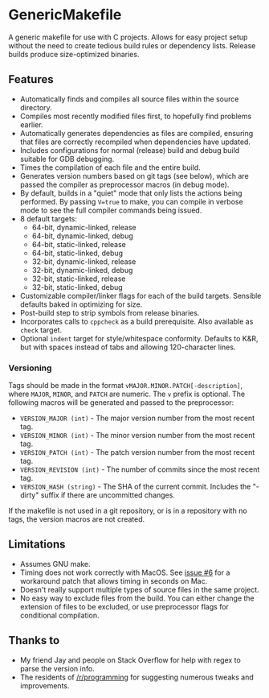 GenericMakefile
===============

A generic makefile for use with C projects. Allows for easy project setup without the need to create tedious build rules or
dependency lists. Release builds produce size-optimized binaries.

## Features
* Automatically finds and compiles all source files within the source directory.
* Compiles most recently modified files first, to hopefully find problems earlier.
* Automatically generates dependencies as files are compiled, ensuring that files are correctly recompiled when dependencies have updated.
* Includes configurations for normal (release) build and debug build suitable for GDB debugging.
* Times the compilation of each file and the entire build.
* Generates version numbers based on git tags (see below), which are passed the compiler as preprocessor macros (in debug mode).
* By default, builds in a "quiet" mode that only lists the actions being performed. By passing `V=true` to make, you can compile in verbose mode to see the full compiler commands being issued.
* 8 default targets:
    * 64-bit, dynamic-linked, release
    * 64-bit, dynamic-linked, debug
    * 64-bit, static-linked, release
    * 64-bit, static-linked, debug
    * 32-bit, dynamic-linked, release
    * 32-bit, dynamic-linked, debug
    * 32-bit, static-linked, release
    * 32-bit, static-linked, debug
* Customizable compiler/linker flags for each of the build targets.  Sensible defaults baked in optimizing for size.
* Post-build step to strip symbols from release binaries.
* Incorporates calls to `cppcheck` as a build prerequisite.  Also available as `check` target.
* Optional `indent` target for style/whitespace conformity.  Defaults to K&R, but with spaces instead of tabs and allowing 120-character lines.

### Versioning
Tags should be made in the format `vMAJOR.MINOR.PATCH[-description]`, where `MAJOR`, `MINOR`, and `PATCH` are numeric. The `v` prefix is optional. The following macros will be generated and passed to the preprocessor:
* `VERSION_MAJOR (int)` - The major version number from the most recent tag.
* `VERSION_MINOR (int)` - The minor version number from the most recent tag.
* `VERSION_PATCH (int)` - The patch version number from the most recent tag.
* `VERSION_REVISION (int)` - The number of commits since the most recent tag.
* `VERSION_HASH (string)` - The SHA of the current commit. Includes the "-dirty" suffix if there are uncommitted changes.

If the makefile is not used in a git repository, or is in a repository with no tags, the version macros are not created.

## Limitations
* Assumes GNU make.
* Timing does not work correctly with MacOS. See [issue #6](https://github.com/mbcrawfo/GenericMakefile/issues/6) for a workaround patch that allows timing in seconds on Mac.
* Doesn't really support multiple types of source files in the same project.
* No easy way to exclude files from the build. You can either change the
  extension of files to be excluded, or use preprocessor flags for
  conditional compilation.

## Thanks to
* My friend Jay and people on Stack Overflow for help with regex to parse the version info.
* The residents of [/r/programming](https://www.reddit.com/r/programming/) for suggesting numerous tweaks and improvements.

